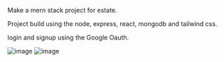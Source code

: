 Make a mern stack project for estate. 

Project build using the node, express, react, mongodb and tailwind css.

login and signup using the Google Oauth.


![image](https://github.com/sahilraj-developer/mern-estate-app/assets/26094650/3c881acd-f4a8-4190-a353-24ae36fb6176)
![image](https://github.com/sahilraj-developer/mern-estate-app/assets/26094650/9ce15748-83c7-4a08-8f2b-f46de53c2ca6)
